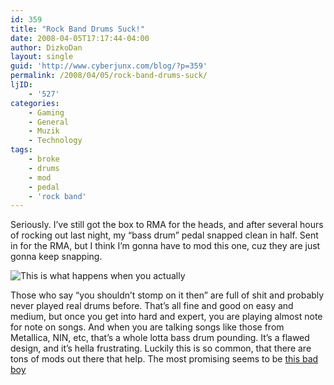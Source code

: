 ```yaml
---
id: 359
title: "Rock Band Drums Suck!"
date: 2008-04-05T17:17:44-04:00
author: DizkoDan
layout: single
guid: 'http://www.cyberjunx.com/blog/?p=359'
permalink: /2008/04/05/rock-band-drums-suck/
ljID:
    - '527'
categories:
    - Gaming
    - General
    - Muzik
    - Technology
tags:
    - broke
    - drums
    - mod
    - pedal
    - 'rock band'
---
```


Seriously. I’ve still got the box to RMA for the heads, and after several hours of rocking out last night, my “bass drum” pedal snapped clean in half. Sent in for the RMA, but I think I’m gonna have to mod this one, cuz they are just gonna keep snapping.

![This is what happens when you actually ](http://www.cyberjunx.com/brokeasspedal.jpg)

Those who say “you shouldn’t stomp on it then” are full of shit and probably never played real drums before. That’s all fine and good on easy and medium, but once you get into hard and expert, you are playing almost note for note on songs. And when you are talking songs like those from Metallica, NIN, etc, that’s a whole lotta bass drum pounding. It’s a flawed design, and it’s hella frustrating. Luckily this is so common, that there are tons of mods out there that help. The most promising seems to be [this bad boy](http://cgi.ebay.com/Rock-Band-Bass-Drum-Pedal-Fix-PEDAL-METAL-with-HINGE_W0QQitemZ300212727710QQihZ020QQcategoryZ122517QQssPageNameZWDVWQQrdZ1QQcmdZViewItem)